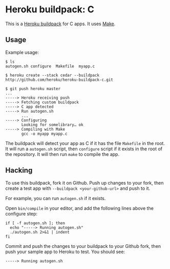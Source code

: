 Heroku buildpack: C
===================

This is a [Heroku buildpack](http://devcenter.heroku.com/articles/buildpacks) for C apps.
It uses [Make](http://www.gnu.org/software/make/).

Usage
-----

Example usage:

    $ ls
    autogen.sh configure  Makefile  myapp.c

    $ heroku create --stack cedar --buildpack http://github.com/heroku/heroku-buildpack-c.git

    $ git push heroku master
    ...
    -----> Heroku receiving push
    -----> Fetching custom buildpack
    -----> C app detected
    -----> Run autogen.sh
           ...
    -----> Configuring
           Looking for somelibrary… ok
    -----> Compiling with Make
           gcc -o myapp myapp.c

The buildpack will detect your app as C if it has the file `Makefile` in the root.  It will run a `autogen.sh` script, then `configure` script if it exists in the root of the repository. It will then run `make` to compile the app.

Hacking
-------

To use this buildpack, fork it on Github.  Push up changes to your fork, then create a test app with `--buildpack <your-github-url>` and push to it.

For example, you can run `autogen.sh` if it exists.

Open `bin/compile` in your editor, and add the following lines above the configure step:

    if [ -f autogen.sh ]; then
      echo "-----> Running autogen.sh"
      ./autogen.sh 2>&1 | indent
    fi

Commit and push the changes to your buildpack to your Github fork, then push your sample app to Heroku to test.  You should see:

    -----> Running autogen.sh
